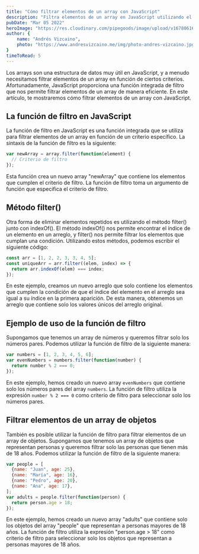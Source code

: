 ```yaml
---
title: "Cómo filtrar elementos de un array con JavaScript"
description: "Filtra elementos de un array en JavaScript utilizando el método filter() y otros métodos."
pubDate: "Mar 05 2022"
heroImage: "https://res.cloudinary.com/pipegoods/image/upload/v1678061627/miniatura-filtrar-elementos-array-javascript_czopep.jpg"
author: {
    name: "Andrés Vizcaino",
    photo: "https://www.andresvizcaino.me/img/photo-andres-vizcaino.jpg"
}
timeToRead: 5
---
```


Los arrays son una estructura de datos muy útil en JavaScript, y a menudo necesitamos filtrar elementos de un array en función de ciertos criterios. Afortunadamente, JavaScript proporciona una función integrada de filtro que nos permite filtrar elementos de un array de manera eficiente. En este artículo, te mostraremos cómo filtrar elementos de un array con JavaScript.

## La función de filtro en JavaScript

La función de filtro en JavaScript es una función integrada que se utiliza para filtrar elementos de un array en función de un criterio específico. La sintaxis de la función de filtro es la siguiente:

```javascript
var newArray = array.filter(function(element) {
  // Criterio de filtro
});
```

Esta función crea un nuevo array "newArray" que contiene los elementos que cumplen el criterio de filtro. La función de filtro toma un argumento de función que especifica el criterio de filtro.

## Método filter()

Otra forma de eliminar elementos repetidos es utilizando el método filter() junto con indexOf(). El método indexOf() nos permite encontrar el índice de un elemento en un arreglo, y filter() nos permite filtrar los elementos que cumplan una condición. Utilizando estos métodos, podemos escribir el siguiente código:

```javascript
const arr = [1, 2, 2, 3, 3, 4, 5];
const uniqueArr = arr.filter((elem, index) => {
  return arr.indexOf(elem) === index;
});
```

En este ejemplo, creamos un nuevo arreglo que solo contiene los elementos que cumplen la condición de que el índice del elemento en el arreglo sea igual a su índice en la primera aparición. De esta manera, obtenemos un arreglo que contiene solo los valores únicos del arreglo original.

## Ejemplo de uso de la función de filtro

Supongamos que tenemos un array de números y queremos filtrar solo los números pares. Podemos utilizar la función de filtro de la siguiente manera:

```javascript
var numbers = [1, 2, 3, 4, 5, 6];
var evenNumbers = numbers.filter(function(number) {
  return number % 2 === 0;
});
```

En este ejemplo, hemos creado un nuevo array `evenNumbers` que contiene solo los números pares del array `numbers`. La función de filtro utiliza la expresión `number % 2 === 0` como criterio de filtro para seleccionar solo los números pares.


## Filtrar elementos de un array de objetos

También es posible utilizar la función de filtro para filtrar elementos de un array de objetos. Supongamos que tenemos un array de objetos que representan personas y queremos filtrar solo las personas que tienen más de 18 años. Podemos utilizar la función de filtro de la siguiente manera:

```javascript
var people = [
  {name: "Juan", age: 25},
  {name: "María", age: 16},
  {name: "Pedro", age: 20},
  {name: "Ana", age: 17},
];
var adults = people.filter(function(person) {
  return person.age > 18;
});
```

En este ejemplo, hemos creado un nuevo array "adults" que contiene solo los objetos del array "people" que representan a personas mayores de 18 años. La función de filtro utiliza la expresión "person.age > 18" como criterio de filtro para seleccionar solo los objetos que representan a personas mayores de 18 años.
